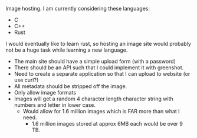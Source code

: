Image hosting.
I am currently considering these languages:
* C
* C++
* Rust

I would eventually like to learn rust, so hosting an image site would probably not be a huge task while learning
a new language.

* The main site should have a simple upload form (with a password)
* There should be an API such that I could implement it with greenshot.
* Need to create a separate application so that I can upload to website (or use curl?)
* All metadata should be stripped off the image.
* Only allow image formats
* Images will get a random 4 character length character string with numbers and letter in lower case.
	* Would allow for 1.6 million images which is FAR more than what I need.
		* 1.6 million images stored at approx 6MB each would be over 9 TB.

